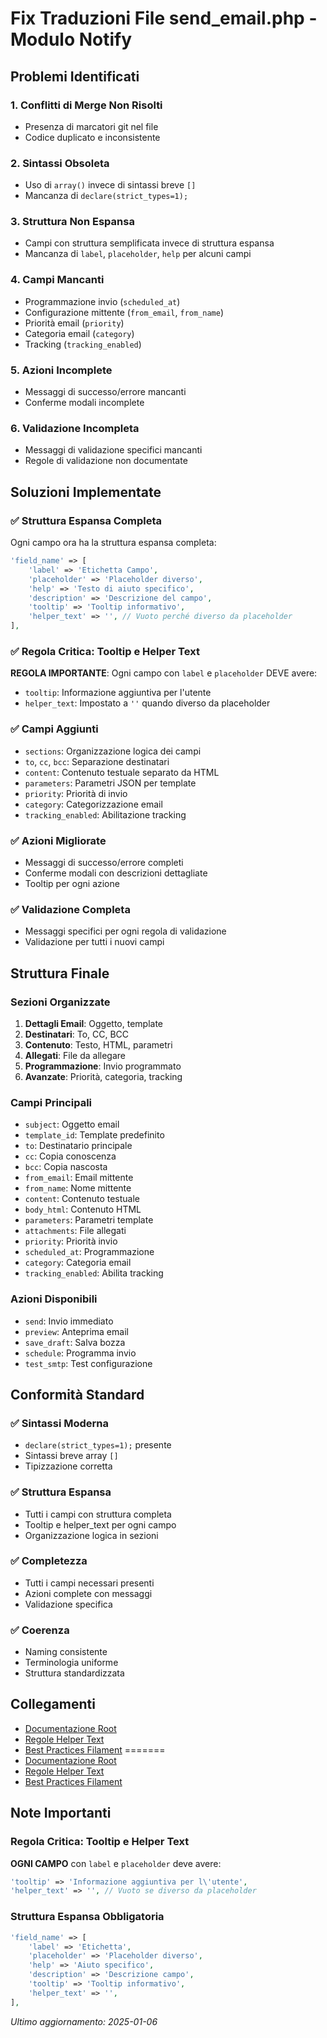 # Fix Traduzioni File send_email.php - Modulo Notify

## Problemi Identificati

### 1. Conflitti di Merge Non Risolti
- Presenza di marcatori git  nel file
- Codice duplicato e inconsistente

### 2. Sintassi Obsoleta
- Uso di `array()` invece di sintassi breve `[]`
- Mancanza di `declare(strict_types=1);`

### 3. Struttura Non Espansa
- Campi con struttura semplificata invece di struttura espansa
- Mancanza di `label`, `placeholder`, `help` per alcuni campi

### 4. Campi Mancanti
- Programmazione invio (`scheduled_at`)
- Configurazione mittente (`from_email`, `from_name`)
- Priorità email (`priority`)
- Categoria email (`category`)
- Tracking (`tracking_enabled`)

### 5. Azioni Incomplete
- Messaggi di successo/errore mancanti
- Conferme modali incomplete

### 6. Validazione Incompleta
- Messaggi di validazione specifici mancanti
- Regole di validazione non documentate

## Soluzioni Implementate

### ✅ Struttura Espansa Completa
Ogni campo ora ha la struttura espansa completa:
```php
'field_name' => [
    'label' => 'Etichetta Campo',
    'placeholder' => 'Placeholder diverso',
    'help' => 'Testo di aiuto specifico',
    'description' => 'Descrizione del campo',
    'tooltip' => 'Tooltip informativo',
    'helper_text' => '', // Vuoto perché diverso da placeholder
],
```

### ✅ Regola Critica: Tooltip e Helper Text
**REGOLA IMPORTANTE**: Ogni campo con `label` e `placeholder` DEVE avere:
- `tooltip`: Informazione aggiuntiva per l'utente
- `helper_text`: Impostato a `''` quando diverso da placeholder

### ✅ Campi Aggiunti
- `sections`: Organizzazione logica dei campi
- `to`, `cc`, `bcc`: Separazione destinatari
- `content`: Contenuto testuale separato da HTML
- `parameters`: Parametri JSON per template
- `priority`: Priorità di invio
- `category`: Categorizzazione email
- `tracking_enabled`: Abilitazione tracking

### ✅ Azioni Migliorate
- Messaggi di successo/errore completi
- Conferme modali con descrizioni dettagliate
- Tooltip per ogni azione

### ✅ Validazione Completa
- Messaggi specifici per ogni regola di validazione
- Validazione per tutti i nuovi campi

## Struttura Finale

### Sezioni Organizzate
1. **Dettagli Email**: Oggetto, template
2. **Destinatari**: To, CC, BCC
3. **Contenuto**: Testo, HTML, parametri
4. **Allegati**: File da allegare
5. **Programmazione**: Invio programmato
6. **Avanzate**: Priorità, categoria, tracking

### Campi Principali
- `subject`: Oggetto email
- `template_id`: Template predefinito
- `to`: Destinatario principale
- `cc`: Copia conoscenza
- `bcc`: Copia nascosta
- `from_email`: Email mittente
- `from_name`: Nome mittente
- `content`: Contenuto testuale
- `body_html`: Contenuto HTML
- `parameters`: Parametri template
- `attachments`: File allegati
- `priority`: Priorità invio
- `scheduled_at`: Programmazione
- `category`: Categoria email
- `tracking_enabled`: Abilita tracking

### Azioni Disponibili
- `send`: Invio immediato
- `preview`: Anteprima email
- `save_draft`: Salva bozza
- `schedule`: Programma invio
- `test_smtp`: Test configurazione

## Conformità Standard

### ✅ Sintassi Moderna
- `declare(strict_types=1);` presente
- Sintassi breve array `[]`
- Tipizzazione corretta

### ✅ Struttura Espansa
- Tutti i campi con struttura completa
- Tooltip e helper_text per ogni campo
- Organizzazione logica in sezioni

### ✅ Completezza
- Tutti i campi necessari presenti
- Azioni complete con messaggi
- Validazione specifica

### ✅ Coerenza
- Naming consistente
- Terminologia uniforme
- Struttura standardizzata

## Collegamenti

- [Documentazione Root](../docs/translation_standards_links.md)
- [Regole Helper Text](../docs/translation-helper-text-standards.md)
- [Best Practices Filament](../docs/filament_translation_best_practices.md)
=======
- [Documentazione Root](../project_docs/translation_standards_links.md)
- [Regole Helper Text](../project_docs/translation-helper-text-standards.md)
- [Best Practices Filament](../project_docs/filament_translation_best_practices.md)

## Note Importanti

### Regola Critica: Tooltip e Helper Text
**OGNI CAMPO** con `label` e `placeholder` deve avere:
```php
'tooltip' => 'Informazione aggiuntiva per l\'utente',
'helper_text' => '', // Vuoto se diverso da placeholder
```

### Struttura Espansa Obbligatoria
```php
'field_name' => [
    'label' => 'Etichetta',
    'placeholder' => 'Placeholder diverso',
    'help' => 'Aiuto specifico',
    'description' => 'Descrizione campo',
    'tooltip' => 'Tooltip informativo',
    'helper_text' => '',
],
```

*Ultimo aggiornamento: 2025-01-06* 